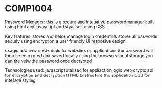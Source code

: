 # COMP1004

Password Manager:
this is a secure and intauative passwordmanager built using html and javascript and styalised using CSS.

Key features:
stores and helps manage login credentials 
stores all paswords securly using encryption 
a user friendly UI
resposive design 


usage:
add new credentials for websites or applications
the password will then be encrypted and saved locally using the browsers local storage 
you can the veiw the password once decrypted 

Technologies used:
javascript utalised for appliaction logic 
web crypto api for encryption and decryption 
HTML to structure the application
CSS for inteface styling
